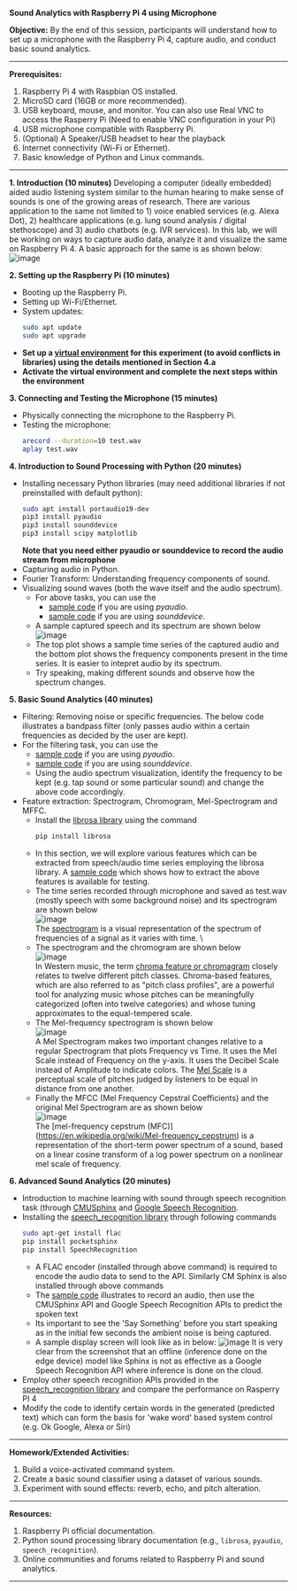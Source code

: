 **Sound Analytics with Raspberry Pi 4 using Microphone**

**Objective:** By the end of this session, participants will understand how to set up a microphone with the Raspberry Pi 4, capture audio, and conduct basic sound analytics.

---

**Prerequisites:**
1. Raspberry Pi 4 with Raspbian OS installed.
2. MicroSD card (16GB or more recommended).
3. USB keyboard, mouse, and monitor. You can also use Real VNC to access the Rasperry Pi (Need to enable VNC configuration in your Pi)
4. USB microphone compatible with Raspberry Pi.
5. (Optional) A Speaker/USB headset to hear the playback
6. Internet connectivity (Wi-Fi or Ethernet).
7. Basic knowledge of Python and Linux commands.

---

**1. Introduction (10 minutes)**
Developing a computer (ideally embedded) aided audio listening system similar to the human hearing to make sense of sounds is one of the growing areas of research. There are various application to the same not limited to 1) voice enabled services (e.g. Alexa Dot), 2) healthcare applications (e.g. lung sound analysis /  digital stethoscope) and 3) audio chatbots (e.g. IVR services). In this lab, we will be working on ways to capture audio data, analyze it and visualize the same on Raspberry Pi 4. A basic approach for the same is as shown below:
![image](https://github.com/drfuzzi/INF2009_SoundAnalytics/assets/52023898/bb9a2d8a-b4ae-4207-8272-21162987c821)

**2. Setting up the Raspberry Pi (10 minutes)**
- Booting up the Raspberry Pi.
- Setting up Wi-Fi/Ethernet.
- System updates:
  ```bash
  sudo apt update
  sudo apt upgrade
  ```
- **Set up a [virtual environment](https://github.com/drfuzzi/INF2009_Setup) for this experiment (to avoid conflicts in libraries) using the details mentioned in Section 4.a**
- **Activate the virtual environment and complete the next steps within the environment**

**3. Connecting and Testing the Microphone (15 minutes)**
- Physically connecting the microphone to the Raspberry Pi.
- Testing the microphone:
  ```bash
  arecord --duration=10 test.wav
  aplay test.wav
  ```

**4. Introduction to Sound Processing with Python (20 minutes)**
- Installing necessary Python libraries (may need additional libraries if not preinstalled with default python):
  ```bash
  sudo apt install portaudio19-dev
  pip3 install pyaudio
  pip3 install sounddevice
  pip3 install scipy matplotlib
  ```
  **Note that you need either pyaudio or sounddevice to record the audio stream from microphone**
- Capturing audio in Python.
- Fourier Transform: Understanding frequency components of sound.
- Visualizing sound waves (both the wave itself and the audio spectrum).
  - For above tasks, you can use the
     - [sample code](Codes/microphone_streaming_with_spectrum.py) if you are using *pyaudio*.
     - [sample code](Codes/microphone_streaming_with_spectrum_updated.py) if you are using *sounddevice*. 
  - A sample captured speech and its spectrum are shown below
    ![image](https://github.com/drfuzzi/INF2009_SoundAnalytics/assets/52023898/26449854-8770-46a7-ac2d-de94f8f2bc7a)
  - The top plot shows a sample time series of the captured audio and the bottom plot shows the frequency components present in the time series. It is easier to intepret audio by its spectrum.
  - Try speaking, making different sounds and observe how the spectrum changes.

    
**5. Basic Sound Analytics (40 minutes)**
- Filtering: Removing noise or specific frequencies. The below code illustrates a bandpass filter (only passes audio within a certain frequencies as decided by the user are kept).
- For the filtering task, you can use the
  - [sample code](Codes/filtering_audio.py) if you are using *pyaudio*.
  - [sample code](Codes/filtering_audio_updated.py) if you are using *sounddevice*.
  - Using the audio spectrum visualization, identify the frequency to be kept (e.g. tap sound or some particular sound) and change the above code accordingly.
- Feature extraction: Spectrogram, Chromogram, Mel-Spectrogram and MFFC.
  - Install the [librosa library](https://librosa.org/doc/latest/index.html) using the command
     ```bash
     pip install librosa
     ```
  - In this section, we will explore various features which can be extracted from speech/audio time series employing the librosa library. A [sample code](https://github.com/drfuzzi/INF2009_SoundAnalytics/blob/main/Codes/audio_features.py) which shows how to extract the above features is available for testing.
  - The time series recorded through microphone and saved as test.wav (mostly speech with some background noise) and its spectrogram are shown below \
    ![image](https://github.com/drfuzzi/INF2009_SoundAnalytics/assets/52023898/0ff75402-20c6-492f-9ee8-1f20c954c0a3) \
    The [spectrogram](https://en.wikipedia.org/wiki/Spectrogram) is a visual representation of the spectrum of frequencies of a signal as it varies with time. \
  - The spectrogram and the chromogram are shown below \
    ![image](https://github.com/drfuzzi/INF2009_SoundAnalytics/assets/52023898/7be397f9-9b7e-4c98-a1ea-38dab4b2caba) \
    In Western music, the term [chroma feature or chromagram](https://en.wikipedia.org/wiki/Chroma_feature) closely relates to twelve different pitch classes. Chroma-based features, which are also referred to as "pitch class profiles", are a powerful tool for analyzing music whose pitches can be meaningfully categorized (often into twelve categories) and whose tuning approximates to the equal-tempered scale. 
  - The Mel-frequency spectrogram is shown below \
    ![image](https://github.com/drfuzzi/INF2009_SoundAnalytics/assets/52023898/4663a522-8c0e-416f-95e3-eefe42a3696b) \
    A Mel Spectrogram makes two important changes relative to a regular Spectrogram that plots Frequency vs Time. It uses the Mel Scale instead of Frequency on the y-axis. It uses the Decibel Scale instead of Amplitude to indicate colors. The [Mel Scale](https://en.wikipedia.org/wiki/Mel_scale) is a perceptual scale of pitches judged by listeners to be equal in distance from one another.
  - Finally the MFCC (Mel Frequency Cepstral Coefficients) and the original Mel Spectrogram are as shown below \
    ![image](https://github.com/drfuzzi/INF2009_SoundAnalytics/assets/52023898/d2746cc2-54a3-4eff-beb5-664813a2fcd0) \
    The [mel-frequency cepstrum (MFC)] (https://en.wikipedia.org/wiki/Mel-frequency_cepstrum) is a representation of the short-term power spectrum of a sound, based on a linear cosine transform of a log power spectrum on a nonlinear mel scale of frequency.

**6. Advanced Sound Analytics (20 minutes)**
- Introduction to machine learning with sound through speech recognition task (through [CMUSphinx](https://cmusphinx.github.io/wiki/) and [Google Speech Recognition](https://github.com/Uberi/speech_recognition/tree/master/third-party/Source%20code%20for%20Google%20API%20Client%20Library%20for%20Python%20and%20its%20dependencies).
- Installing the [speech_recognition library](https://github.com/Uberi/speech_recognition#readme) through following commands
  ```bash
  sudo apt-get install flac
  pip install pocketsphinx
  pip install SpeechRecognition
  ```
  - A FLAC encoder (installed through above command) is required to encode the audio data to send to the API. Similarly CM Sphinx is also installed through above commands
  - The [sample code](Codes/microphone_recognition.py) illustrates to record an audio, then use the CMUSphinx API and Google Speech Recognition APIs to predict the spoken text
  - Its important to see the 'Say Something' before you start speaking as in the initial few seconds the ambient noise is being captured.
  - A sample display screen will look like as in below:
    ![image](https://github.com/drfuzzi/INF2009_SoundAnalytics/assets/52023898/bc5b4ccc-f06e-422e-b0f0-8a403e14cc65)
    It is very clear from the screenshot that an offline (inference done on the edge device) model like Sphinx is not as effective as a Google Speech Recognition API where inference is done on the cloud. 
- Employ other speech recognition APIs provided in the [speech_recognition library](https://github.com/Uberi/speech_recognition#readme) and compare the performance on Rasperry PI 4
- Modify the code to identify certain words in the generated (predicted text) which can form the basis for 'wake word' based system control (e.g. Ok Google, Alexa or Siri) 
---

**Homework/Extended Activities:**
1. Build a voice-activated command system.
2. Create a basic sound classifier using a dataset of various sounds.
3. Experiment with sound effects: reverb, echo, and pitch alteration.

---

**Resources:**
1. Raspberry Pi official documentation.
2. Python sound processing library documentation (e.g., `librosa`, `pyaudio`, `speech_recognition`).
3. Online communities and forums related to Raspberry Pi and sound analytics.

---

